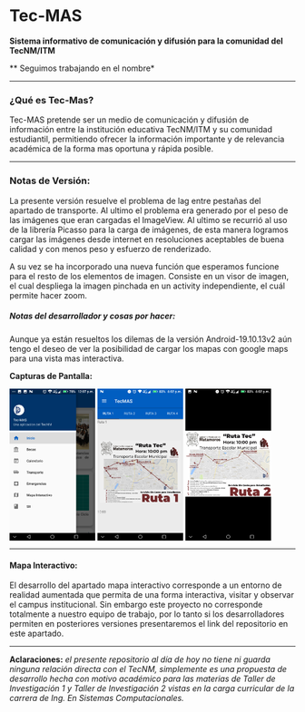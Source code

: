 # Tec-MAS
 **Sistema informativo de comunicación y difusión para la comunidad del TecNM/ITM**

** Seguimos trabajando en el nombre*

-----

### ¿Qué es Tec-Mas?

Tec-MAS pretende ser un medio de comunicación y difusión de información entre la institución educativa TecNM/ITM y su comunidad estudiantil, permitiendo ofrecer la información importante y de relevancia académica de la forma mas oportuna y rápida posible.

-----------

### Notas de Versión:

La presente versión resuelve el problema de lag entre pestañas del apartado de transporte. Al ultimo el problema era generado por el peso de las imágenes que eran cargadas el ImageView. Al ultimo se recurrió al uso de la librería Picasso para la carga de imágenes, de esta manera logramos cargar las imágenes desde internet en resoluciones aceptables de buena calidad y con menos peso y esfuerzo de renderizado.

A su vez se ha incorporado una nueva función que esperamos funcione para el resto de los elementos de imagen. Consiste en un visor de imagen, el cual despliega la imagen pinchada en un activity independiente, el cuál permite hacer zoom.

##### Notas del desarrollador y cosas por hacer:

Aunque ya están resueltos los dilemas de la versión Android-19.10.13v2 aún tengo el deseo de ver la posibilidad de cargar los mapas con google maps para una vista mas interactiva.

**Capturas de Pantalla:**


<img align="center" src="READMEFILES/Screenshot_20191016-120736.png" alt="Screenshot_20191016-120736" style="width:30%;" />



<img align="center" src="READMEFILES/Screenshot_20191019-180205.png" alt="Screenshot_20191019-180205" width="30%" />



<img align="center" src="READMEFILES/Screenshot_20191019-180210.png" alt="Screenshot_20191019-180210" width="30%" />

-------

#### Mapa Interactivo:

El desarrollo del apartado mapa interactivo corresponde a un entorno de realidad aumentada que permita de una forma interactiva, visitar y observar el campus institucional. Sin embargo este proyecto no corresponde totalmente a nuestro equipo de trabajo, por lo tanto si los desarrolladores permiten en posteriores versiones presentaremos el link del repositorio en este apartado.

-------



**Aclaraciones:** *el presente repositorio al día de hoy no tiene ni guarda ninguna relación directa con el TecNM, simplemente es una propuesta de desarrollo hecha con motivo académico para las materias de Taller de Investigación 1 y Taller de Investigación 2 vistas en la carga curricular de la carrera de Ing. En Sistemas Computacionales.*